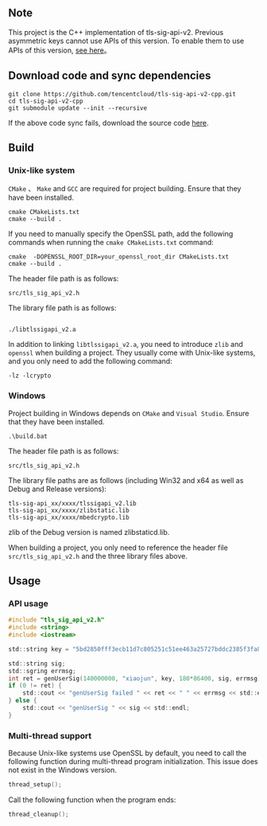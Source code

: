 ## Note
This project is the C++ implementation of tls-sig-api-v2. Previous asymmetric keys cannot use APIs of this version. To enable them to use APIs of this version, [see here](https://github.com/tencentcloud/tls-sig-api)。

## Download code and sync dependencies
```shell
git clone https://github.com/tencentcloud/tls-sig-api-v2-cpp.git
cd tls-sig-api-v2-cpp
git submodule update --init --recursive
```

If the above code sync fails, download the source code [here](https://github.com/tencentcloud/tls-sig-api-v2-cpp/releases).

## Build

### Unix-like system
`CMake` 、 `Make` and `GCC` are required for project building. Ensure that they have been installed.
```shell
cmake CMakeLists.txt
cmake --build .
```

If you need to manually specify the OpenSSL path, add the following commands when running the `cmake CMakeLists.txt`  command:
```shell
cmake  -DOPENSSL_ROOT_DIR=your_openssl_root_dir CMakeLists.txt
cmake --build .
```

The header file path is as follows:
```
src/tls_sig_api_v2.h
```

The library file path is as follows:
```

./libtlssigapi_v2.a
```

In addition to linking `libtlssigapi_v2.a`, you need to introduce `zlib`  and `openssl` when building a project. They usually come with Unix-like systems, and you only need to add the following command:
```
-lz -lcrypto
```

### Windows
Project building in Windows depends on `CMake` and `Visual Studio`. Ensure that they have been installed.

```
.\build.bat
```

The header file path is as follows:

```
src/tls_sig_api_v2.h
```

The library file paths are as follows (including Win32 and x64 as well as Debug and Release versions):
```
tls-sig-api_xx/xxxx/tlssigapi_v2.lib
tls-sig-api_xx/xxxx/zlibstatic.lib
tls-sig-api_xx/xxxx/mbedcrypto.lib
```
zlib of the Debug version is named zlibstaticd.lib.

When building a project, you only need to reference the header file `src/tls_sig_api_v2.h` and the three library files above.

## Usage

### API usage

```C
#include "tls_sig_api_v2.h"
#include <string>
#include <iostream>

std::string key = "5bd2850fff3ecb11d7c805251c51ee463a25727bddc2385f3fa8bfee1bb93b5e";

std::string sig;
std::sgring errmsg;
int ret = genUserSig(140000000, "xiaojun", key, 180*86400, sig, errmsg);
if (0 != ret) {
	std::cout << "genUserSig failed " << ret << " " << errmsg << std::endl;
} else {
	std::cout << "genUserSig " << sig << std::endl;
}

```

### Multi-thread support
Because Unix-like systems use OpenSSL by default, you need to call the following function during multi-thread program initialization. This issue does not exist in the Windows version.
```C
thread_setup();
```
Call the following function when the program ends:
```C
thread_cleanup();
```

